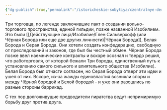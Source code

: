 ```yaml
---
{"dg-publish":true,"permalink":"/istoricheskie-sobytiya/czentralnye-derzhavy/tri-borody-ili-legenda-o-tryoh-kupczah/","dgPassFrontmatter":true}
---
```



Три торговца, по легенде заключившие пакт о создании вольно-торгового пространства, единой гильдии, позже названной Изобилием.
Это были [[Действующие лица/Изобилие/Глен Сильверхофф (или Чёрная Борода или еще две других личности)\|Чёрная Борода]], Белая Борода и Серая Борода. Они хотели создать конфедерацию, свободную от преследований и законов, где был бы честный обмен.
Чёрная Борода позже ввел наемнические контракты и вскоре осознал и твердо решил, что работорговля, от которой бежали Три бороды, единственный путь к установлению самого сильного и влиятельного общества (Изобилие). Белая Борода был отчасти согласен, но Серая Борода отверг эти идеи и ушел от них.
Вскоре, из-за жажды единовластия возникли споры и между Чёрной бородой и Белой бородой - и уже они разошлись по разные стороны баррикад.

С тех пор долгоживущие предводители пиратства ведут непримиримую борьбу друг против друга.